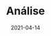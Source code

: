 ---
title: Análise
excerpt: Verificação das atividades já desenvolvidas de acordo com os seus requisitos.
date: 2021-04-14
icon:
  type: fa
  name: fa-file-text-o
color: green
sections:
  - /analise/introducao
  - /analise/cenarios
  - /analise/rich-picture
  - /analise/verificacao
  - /analise/versionamento
---